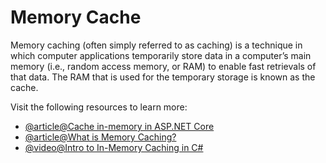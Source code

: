 # Memory Cache

Memory caching (often simply referred to as caching) is a technique in which computer applications temporarily store data in a computer’s main memory (i.e., random access memory, or RAM) to enable fast retrievals of that data. The RAM that is used for the temporary storage is known as the cache.

Visit the following resources to learn more:

- [@article@Cache in-memory in ASP.NET Core](https://learn.microsoft.com/en-us/aspnet/core/performance/caching/memory?view=aspnetcore-7.0)
- [@article@What is Memory Caching?](https://hazelcast.com/glossary/memory-caching/)
- [@video@Intro to In-Memory Caching in C#](https://www.youtube.com/watch?v=2jj2wH60QuE)